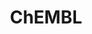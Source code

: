 ---
bigquery: https://console.cloud.google.com/bigquery?p=patents-public-data&d=ebi_chembl&page=dataset
citation: '"The ChEMBL database in 2017." Anna Gaulton, Anne Hersey, Michał Nowotka,
  A Patrícia Bento, Jon Chambers, David Mendez, Prudence Mutowo, Francis Atkinson,
  Louisa J Bellis, Elena Cibrián-Uhalte, Mark Davies, Nathan Dedman, Anneli Karlsson,
  María Paula Magariños, John P Overington, George Papadatos, Ines Smit, Andrew R
  Leach Nucleic acids Research (2017) 45 (Database Issue), D945-D954'
contributors: European Bioinformatics Institute
cost: None
description: ChEMBL Data is a manually curated database of small molecules used in
  drug discovery, including information about existing patented drugs.
documentation: 'schema: https://www.ebi.ac.uk/chembl/db_schema


  '
last_edit: 04/08/2022, 23:59:30
location: https://console.cloud.google.com/marketplace/product/google_patents_public_datasets/chembl
maintained_by: EMBL-EBI, an outstation of European Molecular Biology Laboratory
related_publications: '

  ChEMBL: towards direct deposition of bioassay data.


  Mendez D, Gaulton A, Bento AP, Chambers J, De Veij M, Félix E, Magariños MP, Mosquera
  JF, Mutowo P, Nowotka M, Gordillo-Marañón M, Hunter F, Junco L, Mugumbate G, Rodriguez-Lopez
  M, Atkinson F, Bosc N, Radoux CJ, Segura-Cabrera A, Hersey A, Leach AR.


  — Nucleic Acids Res. 2019; 47(D1):D930-D940. doi: 10.1093/nar/gky1075

  '
schema_fields:
- toid
- subgroup
- domain_description
- cl_lincs_id
- confidence
- bao_endpoint
- alert_name
- definition
- withdrawn_reason
- pref_name
- uberon_id
- doi
- mol_atc_id
- updated_on
- applicant_full_name
- efo_term
- actsm_id
- mol_irac_id
- std_act_id
- drug_substance_flag
- ridx
- atc_code
- volume
- psa
- therapeutic_flag
- direct_interaction
- site_id
- sei
- oral
- tid_fixed
- organism
- log_id
- published_units
- accession
- chirality
- level3
- num_ro5_violations
- mc_organism
- issue
- pchembl_value
- indref_id
- last_page
- alert_id
- value
- drug_product_flag
- dosed_ingredient
- num_alerts
- source_domain_id
- entity_type
- compsyn_id
- version
- species_group_flag
- protein_class_synonym
- level2_description
- molecular_mechanism
- dosage_form
- standard_relation
- drug_record_id
- patent_expire_date
- frac_class_id
- record_id
- mutation
- cellosaurus_id
- standard_inchi
- assay_test_type
- predbind_id
- action_type
- annotation
- comments
- domain_type
- metref_id
- cell_name
- level4_description
- biocomp_id
- assay_desc
- class_type
- enzyme_name
- ref_url
- src_description
- assay_source
- name
- src_short_name
- chebi_par_id
- cell_description
- short_name
- hbd
- hrac_code
- l4
- assay_strain
- availability_type
- first_page
- full_molformula
- assay_id
- trade_name
- mc_target_name
- qed_weighted
- prediction_method
- class_level
- nda_type
- rgid
- compound_key
- path
- cidx
- mc_target_type
- ddd_id
- related_tid
- usan_stem_definition
- tbl
- assay_tax_id
- black_box_warning
- met_comment
- pathway_id
- num_lipinski_ro5_violations
- formulation_id
- mechanism_of_action
- relationship_desc
- full_mwt
- normal_range_max
- assay_subcellular_fraction
- polymer_flag
- mc_target_accession
- standard_flag
- ro3_pass
- caloha_id
- relationship
- comp_go_id
- pubmed_id
- product_id
- sitecomp_id
- l8
- stat
- warnref_id
- acd_logd
- le
- first_in_class
- mol_frac_id
- patent_no
- creation_date
- withdrawn_year
- downgraded
- stem
- hba_lipinski
- usan_year
- indication_class
- cell_source_tissue
- met_conversion
- warning_type
- parameter_type
- parent_id
- status
- assay_organism
- updated_by
- normal_range_min
- potential_duplicate
- metabolite_record_id
- assay_param_id
- chembl_id
- assay_category
- last_active
- standard_type
- orig_description
- assay_cell_type
- protclasssyn_id
- result_flag
- data_validity_comment
- pathway_key
- aspect
- smid
- cx_logd
- activity_count
- mw_freebase
- relation
- standard_value
- start_position
- heavy_atoms
- relationship_type
- tid
- mc_tax_id
- ddd_units
- molregno
- entity_id
- ddd_comment
- mol_hrac_id
- domain_name
- component_type
- hba
- molecular_species
- innovator_company
- who_extra
- l5
- job_id
- target_mapping
- doc_id
- published_value
- acd_most_bpka
- abstract
- usan_stem
- mw_monoisotopic
- src_compound_id
- domain_id
- max_phase_for_ind
- res_stem_id
- activity_id
- active_ingredient
- strength
- tissue_id
- protein_class_id
- standard_upper_value
- units
- tax_id
- ddd_admr
- parent_go_id
- go_id
- binding_site_comment
- smarts
- ass_cls_map_id
- irac_class_id
- stem_class
- target_desc
- db_source
- oc_id
- previous_company
- description
- bao_format
- sequence_md5sum
- mechanism_comment
- parent_molregno
- natural_product
- sequence
- acd_most_apka
- curated_by
- level3_description
- withdrawn_class
- route
- l6
- canonical_smiles
- major_class
- db_version
- delist_flag
- cell_source_organism
- idx
- first_approval
- substrate_record_id
- ingredient
- level1_description
- aidx
- uo_units
- clo_id
- ad_type
- l2
- site_residues
- bei
- site_name
- assay_type
- level5
- cell_source_tax_id
- standard_units
- research_stem
- lle
- standard_inchi_key
- acd_logp
- published_relation
- molecule_type
- end_position
- parameter_value
- level2
- irac_code
- max_phase
- warning_class
- doc_type
- set_name
- alert_set_id
- compd_id
- level1
- level4
- company
- warning_country
- who_name
- structure_type
- confidence_score
- standard_text_value
- parent_type
- warning_id
- cx_most_apka
- qudt_units
- hrac_class_id
- drugind_id
- co_stem_id
- syn_type
- published_type
- molsyn_id
- usan_substem
- targrel_id
- mesh_heading
- synonyms
- disease_efficacy
- l1
- usan_stem_id
- label
- homologue
- cx_logp
- bao_id
- ddd_value
- submission_date
- source
- cell_id
- alogp
- mecref_id
- assay_class_id
- component_synonym
- priority
- ref_id
- warning_description
- compound_name
- frac_code
- curation_comment
- aromatic_rings
- src_id
- isoform
- publication_number
- prodrug
- src_assay_id
- l7
- mec_id
- topical
- type
- inorganic_flag
- molfile
- patent_use_code
- enzyme_tid
- comp_class_id
- approval_date
- hbd_lipinski
- assay_tissue
- parenteral
- withdrawn_flag
- variant_id
- met_id
- targcomp_id
- title
- warning_year
- helm_notation
- component_id
- mesh_id
- withdrawn_country
- as_id
- upper_value
- l3
- rtb
- selectivity_comment
- ap_id
- cell_ontology_id
- efo_id
- prod_pat_id
- year
- cx_most_bpka
- target_type
- text_value
- authors
- journal
- active_molregno
- country
- patent_id
- activity_comment
- bto_id
- protein_class_desc
- ref_type
- cpd_str_alert_id
shortname: chembl
tags:
- biotechnology
- health
- chemical
- bioinformatics
- medical
terms_of_use: CC BY-SA 3.0
title: ChEMBL
uuid: e232a192-965c-4ec9-904c-155b6dfe56c5
---